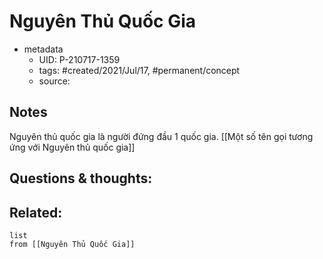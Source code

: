 ---
---

# Nguyên Thủ Quốc Gia

- metadata
	- UID: P-210717-1359
	- tags: #created/2021/Jul/17, #permanent/concept 
	- source: 

## Notes
Nguyên thủ quốc gia là người đứng đầu 1 quốc gia.
[[Một số tên gọi tương ứng với Nguyên thủ quốc gia]]
## Questions & thoughts:

## Related:
```dataview
list
from [[Nguyên Thủ Quốc Gia]]
```